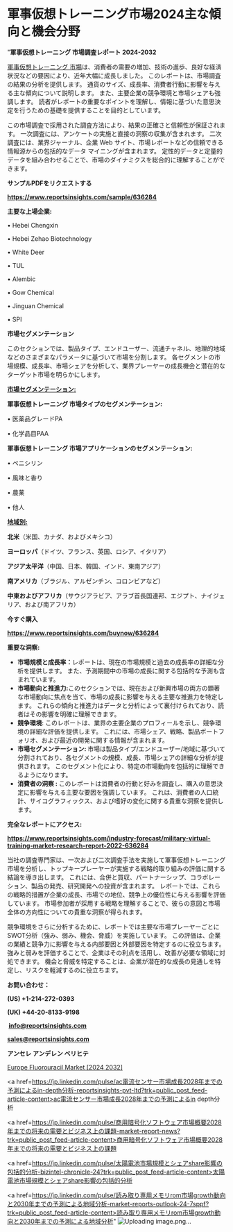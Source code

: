 # 軍事仮想トレーニング市場2024主な傾向と機会分野

"<strong>軍事仮想トレーニング 市場調査レポート 2024-2032</strong>

<a href=https://www.reportsinsights.com/sample/636284>軍事仮想トレーニング 市場</a>は、消費者の需要の増加、技術の進歩、良好な経済状況などの要因により、近年大幅に成長しました。 このレポートは、市場調査の結果の分析を提供します。 通貨のサイズ、成長率、消費者行動に影響を与える主な傾向について説明します。 また、主要企業の競争環境と市場シェアも強調します。 読者がレポートの重要なポイントを理解し、情報に基づいた意思決定を行うための基礎を提供することを目的としています。

この市場調査で採用された調査方法により、結果の正確さと信頼性が保証されます。 一次調査には、アンケートの実施と直接の洞察の収集が含まれます。 二次調査には、業界ジャーナル、企業 Web サイト、市場レポートなどの信頼できる情報源からの包括的なデータ マイニングが含まれます。 定性的データと定量的データを組み合わせることで、市場のダイナミクスを総合的に理解することができます。

<strong><b>サンプルPDFをリクエストする</b></strong>

<a href=https://www.reportsinsights.com/sample/636284><strong><u>https://www.reportsinsights.com/sample/636284</u></strong></a>

<strong>主要な上場企業:</strong>

• Hebei Chengxin

• Hebei Zehao Biotechnology

• White Deer

• TUL

• Alembic

• Gow Chemical

• Jinguan Chemical

• SPI

<strong>市場セグメンテーション</strong>

このセクションでは、製品タイプ、エンドユーザー、流通チャネル、地理的地域などのさまざまなパラメータに基づいて市場を分割します。 各セグメントの市場規模、成長率、市場シェアを分析して、業界プレーヤーの成長機会と潜在的なターゲット市場を明らかにします。

<strong><u>市場セグメンテーション</u></strong><strong><u>:</u></strong>

<strong>軍事仮想トレーニング 市場タイプのセグメンテーション:</strong>

• 医薬品グレードPA

• 化学品目PAA

<strong>軍事仮想トレーニング 市場アプリケーションのセグメンテーション:</strong>

• ペニシリン

• 風味と香り

• 農薬

• 他人

<strong><u>地域別</u></strong><strong><u>:</u></strong>

<strong>北米</strong>（米国、カナダ、およびメキシコ）

<strong>ヨーロッパ</strong>（ドイツ、フランス、英国、ロシア、イタリア）

<strong>アジア太平洋</strong>（中国、日本、韓国、インド、東南アジア）

<strong>南アメリカ</strong>（ブラジル、アルゼンチン、コロンビアなど）

<strong>中東およびアフリカ</strong>（サウジアラビア、アラブ首長国連邦、エジプト、ナイジェリア、および南アフリカ）

<strong>今すぐ購入</strong>

<a href=https://www.reportsinsights.com/buynow/636284><strong><u>https://www.reportsinsights.com/buynow/636284</u></strong></a>

<strong>重要な洞察:</strong>
<ul>
  <li><strong>市場規模と成長率：</strong>レポートは、現在の市場規模と過去の成長率の詳細な分析を提供します。 また、予測期間中の市場の成長に関する包括的な予測も含まれています。</li>
  <li><strong>市場動向と推進力:</strong>このセクションでは、現在および新興市場の両方の顕著な市場動向に焦点を当て、市場の成長に影響を与える主要な推進力を特定します。 これらの傾向と推進力はデータと分析によって裏付けられており、読者はその影響を明確に理解できます。</li>
  <li><strong>競争環境</strong>: このレポートは、業界の主要企業のプロフィールを示し、競争環境の詳細な評価を提供します。 これには、市場シェア、戦略、製品ポートフォリオ、および最近の開発に関する情報が含まれます。</li>
  <li><strong>市場セグメンテーション: </strong>市場は製品タイプ/エンドユーザー/地域に基づいて分割されており、各セグメントの規模、成長、市場シェアの詳細な分析が提供されます。 このセグメント化により、特定の市場動向を包括的に理解できるようになります。</li>
  <li><strong>消費者の洞察 : </strong>このレポートは消費者の行動と好みを調査し、購入の意思決定に影響を与える主要な要因を強調しています。 これは、消費者の人口統計、サイコグラフィックス、および嗜好の変化に関する貴重な洞察を提供します。</li>
</ul>
<strong>完全なレポートにアクセス:</strong>

<a href=https://www.reportsinsights.com/industry-forecast/military-virtual-training-market-research-report-2022-636284><strong><u><b>https://www.reportsinsights.com/industry-forecast/military-virtual-training-market-research-report-2022-636284</b></u></strong></a>

当社の調査専門家は、一次および二次調査手法を実施して軍事仮想トレーニング市場を分析し、トップキープレーヤーが実施する戦略的取り組みの評価に関する結論を導き出します。 これには、合併と買収、パートナーシップ、コラボレーション、製品の発売、研究開発への投資が含まれます。 レポートでは、これらの戦略的措置が企業の成長、市場での地位、競争上の優位性に与える影響を評価しています。 市場参加者が採用する戦略を理解することで、彼らの意図と市場全体の方向性についての貴重な洞察が得られます。

競争環境をさらに分析するために、レポートでは主要な市場プレーヤーごとにSWOT分析（強み、弱み、機会、脅威）を実施しています。 この評価は、企業の業績と競争力に影響を与える内部要因と外部要因を特定するのに役立ちます。 強みと弱みを評価することで、企業はその利点を活用し、改善が必要な領域に対処できます。 機会と脅威を特定することは、企業が潜在的な成長の見通しを特定し、リスクを軽減するのに役立ちます。

<strong>お問い合わせ：</strong>

<strong>(US) +1-214-272-0393</strong>

<strong>(UK) +44-20-8133-9198</strong>

<strong> </strong><a href=info@reportsinsights.com><strong><u>info@reportsinsights.com</u></strong></a>

<a href=sales@reportsinsights.com><strong><u>sales@reportsinsights.com</u></strong></a>

<strong>アンセレ アンデレン ベリヒテ</strong>

<a href=https://www.linkedin.com/pulse/europe-fluorouracil-markets-2024-business-strategy-p1knf/>Europe Fluorouracil Market [2024 2032]</a>

<a href=https://jp.linkedin.com/pulse/ac電流センサー市場成長2028年までの予測によるin-depth分析-reportsinsights-pvt-ltd?trk=public_post_feed-article-content>ac電流センサー市場成長2028年までの予測によるin depth分析</a>

<a href=https://jp.linkedin.com/pulse/商用暗号化ソフトウェア市場概要2028年までの将来の需要とビジネス上の課題-market-report-news?trk=public_post_feed-article-content>商用暗号化ソフトウェア市場概要2028年までの将来の需要とビジネス上の課題</a>

<a href=https://jp.linkedin.com/pulse/太陽電池市場規模とシェアshare影響の包括的分析-bizintel-chronicle-24?trk=public_post_feed-article-content>太陽電池市場規模とシェアshare影響の包括的分析</a>

<a href=https://jp.linkedin.com/pulse/読み取り専用メモリrom市場growth動向と2030年までの予測による地域分析-market-reports-outlook-24-7sppf?trk=public_post_feed-article-content>読み取り専用メモリrom市場growth動向と2030年までの予測による地域分析</a>"
![Uploading image.png…]()
